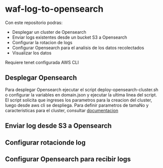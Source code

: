 # waf-log-to-opensearch

Con este repositorio podras:
- Desplegar un cluster de Opensearch
- Enviar logs existentes desde un bucket S3 a Opensearch
- Configurar la rotacion de logs
- Configurar Opensearch para el analisis de los datos recolectados
- Visualizar los datos

Requiere tenet configurada AWS CLI

## Desplegar Opensearch

Para desplegar Opensearch ejecutar el script deploy-opensearch-cluster.sh o configurar la variables en domain.json y ejecutar la ultima linea del script.
El script solicita que ingreses los parametros para la creacion del cluster, luego desde aws cli se despliega.
Para definir parametros de tamaNo y caracteristicas para el cluster, consultar [documentacion](https://docs.aws.amazon.com/opensearch-service/latest/developerguide/sizing-domains.html)
## Enviar log desde S3 a Opensearch



## Configurar rotacionde log

## Configurar Opensearch para recibir logs

## 


